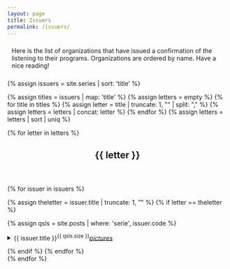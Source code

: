 ```yaml
---
layout: page
title: Issuers
permalink: /issuers/
---
```


<div class="rounded-box">
<p style="padding: 10px 10px 10px 10px;">Here is the list of organizations
that have issued a confirmation of the listening to their programs.
Organizations are ordered by name.
Have a nice reading!
</p>
</div>

{% assign issuers = site.series | sort: 'title' %}

{% assign titles = issuers | map: 'title' %}
{% assign letters = empty %}
{% for title in titles %}
    {% assign letter = title | truncate: 1, "" | split: "," %}
    {% assign letters = letters | concat: letter %}
{% endfor %}
{% assign letters = letters | sort | uniq %}

{% for letter in letters %}

<div class="rounded-box">
<header><h2>{{ letter }}</h2></header>

{% for issuer in issuers %}

{% assign theletter = issuer.title | truncate: 1, "" %}
{% if letter == theletter %}

{% assign qsls = site.posts | where: 'serie', issuer.code %}

<p><details>
<summary>{{ issuer.title }}<sup>{{ qsls.size }}</sup><a href="{{ issuer.url }}"><em>pictures</em></a></summary>

<ul>

{% for qsl in qsls %}
    <li><a href="{{ qsl.url }}">{{ qsl.title }}</a> &bullet; {{ qsl.frequency }} &bullet; {{ qsl.reception_date }} {{ qsl.reception_time }}</li>    
{% endfor %}
</ul>

</details></p>
{% endif %}
{% endfor %} <!-- issuer -->
</div>
{% endfor %} <!-- letter -->
